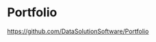 # Portfolio

https://github.com/DataSolutionSoftware/Portfolio        
  
  
        
     
   
  
       
  
  
 
   
 
   
  
   
     
